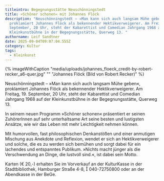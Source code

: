 ```yaml
---
titleintro: Begegnungsstätte Neuschönningstedt
title: »Schöner schonen« mit Johannes Flöck
description: "Neuschönningstedt – »Man kann sich auch langsam Mühe geben«,
  proklamiert Johannes Flöck als bekennender Hektikverweigerer. Am Freitag, 19.
  September, 20 Uhr, steht der Kabarettist und Comedian Jahrgang 1968 auf der
  Kleinkunstbühne in der Begegnungsstätte, Querweg 13. "
authorname: Leif Sandtner
date: 2025-09-04T09:07:04.555Z
category: Kultur
tags:
  - Kleinkunst
---
```

{% imageWithCaption "media/uploads/johannes_floeck_credit-by-robert-recker_a6-quer.jpg" "" "Johannes Flöck (Bild von Robert Recker)" %}

Neuschönningstedt – »Man kann sich auch langsam Mühe geben«, proklamiert Johannes Flöck als bekennender Hektikverweigerer. Am Freitag, 19. September, 20 Uhr, steht der Kabarettist und Comedian Jahrgang 1968 auf der Kleinkunstbühne in der Begegnungsstätte, Querweg 13. 

In seinem neuen Programm »Schöner schonen« präsentiert er seinen ZuhörerInnen auf sehr unterhaltsame Art seine besten und lustigsten Ansätze, wie wir das Leben mit mehr Leichtigkeit nehmen können.

Mit humorvollen, fast philosophischen Denkanstößen und einer anmutigen Mischung aus Anekdote und Reflexion, wendet er sich an Hektikverweigerer und solche, die es zu werden sich bemühen und sorgt dabei für ein lachendes und entspanntes Publikum. »Nichts macht jünger als die Verschwendung an Dinge, die lustvoll sind.«, ist dabei sein Motto.

Karten (€ 20,-) erhalten Sie im Vorverkauf an der KulturKasse in der Stadtbibliothek, Hamburger Straße 4-8,  040-72750800 oder an der Abendkasse in der BeGe.